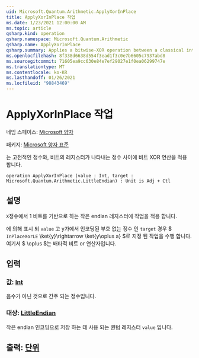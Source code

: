 ```yaml
---
uid: Microsoft.Quantum.Arithmetic.ApplyXorInPlace
title: ApplyXorInPlace 작업
ms.date: 1/23/2021 12:00:00 AM
ms.topic: article
qsharp.kind: operation
qsharp.namespace: Microsoft.Quantum.Arithmetic
qsharp.name: ApplyXorInPlace
qsharp.summary: Applies a bitwise-XOR operation between a classical integer and an integer represented by a register of qubits.
ms.openlocfilehash: 8f338d6638d554f3ead1f3c0e7b6605c7937abd8
ms.sourcegitcommit: 71605ea9cc630e84e7ef29027e1f0ea06299747e
ms.translationtype: MT
ms.contentlocale: ko-KR
ms.lasthandoff: 01/26/2021
ms.locfileid: "98843469"
---
```

# <a name="applyxorinplace-operation"></a>ApplyXorInPlace 작업

네임 스페이스: [Microsoft 양자](xref:Microsoft.Quantum.Arithmetic)

패키지: [Microsoft 양자 표준](https://nuget.org/packages/Microsoft.Quantum.Standard)


는 고전적인 정수와, 비트의 레지스터가 나타내는 정수 사이에 비트 XOR 연산을 적용 합니다.

```qsharp
operation ApplyXorInPlace (value : Int, target : Microsoft.Quantum.Arithmetic.LittleEndian) : Unit is Adj + Ctl
```


## <a name="description"></a>설명

`X`정수에서 1 비트를 기반으로 하는 작은 endian 레지스터에 작업을 적용 합니다.

에 의해 표시 되 `value` 고 y가에서 인코딩된 부호 없는 정수 인 `target` 경우 $ `InPlaceXorLE` \ket{y}\rightarrow \ket{y\oplus a} $로 지정 된 작업을 수행 합니다. 여기서 $ \oplus $는 배타적 비트 or 연산자입니다.

## <a name="input"></a>입력

### <a name="value--int"></a>값: [Int](xref:microsoft.quantum.lang-ref.int)

음수가 아닌 것으로 간주 되는 정수입니다.


### <a name="target--littleendian"></a>대상: [LittleEndian](xref:Microsoft.Quantum.Arithmetic.LittleEndian)

작은 endian 인코딩으로 저장 하는 데 사용 되는 퀀텀 레지스터 `value` 입니다.



## <a name="output--unit"></a>출력: [단위](xref:microsoft.quantum.lang-ref.unit)

